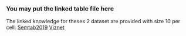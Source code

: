 ### You may put the linked table file here

The linked knowledge for theses 2 dataset are provided with size 10 per cell: [Semtab2019]() [Viznet]()
